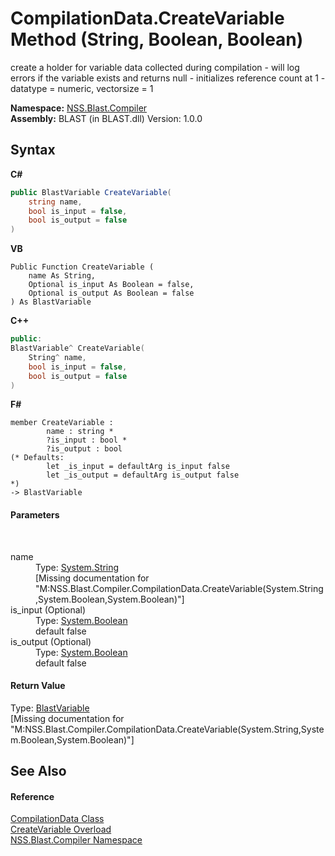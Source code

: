 # CompilationData.CreateVariable Method (String, Boolean, Boolean)
 

create a holder for variable data collected during compilation - will log errors if the variable exists and returns null - initializes reference count at 1 - datatype = numeric, vectorsize = 1

**Namespace:**&nbsp;<a href="26a25caa-f50b-92ad-f15c-dbb9db1493ae.md">NSS.Blast.Compiler</a><br />**Assembly:**&nbsp;BLAST (in BLAST.dll) Version: 1.0.0

## Syntax

**C#**<br />
``` C#
public BlastVariable CreateVariable(
	string name,
	bool is_input = false,
	bool is_output = false
)
```

**VB**<br />
``` VB
Public Function CreateVariable ( 
	name As String,
	Optional is_input As Boolean = false,
	Optional is_output As Boolean = false
) As BlastVariable
```

**C++**<br />
``` C++
public:
BlastVariable^ CreateVariable(
	String^ name, 
	bool is_input = false, 
	bool is_output = false
)
```

**F#**<br />
``` F#
member CreateVariable : 
        name : string * 
        ?is_input : bool * 
        ?is_output : bool 
(* Defaults:
        let _is_input = defaultArg is_input false
        let _is_output = defaultArg is_output false
*)
-> BlastVariable 

```


#### Parameters
&nbsp;<dl><dt>name</dt><dd>Type: <a href="https://docs.microsoft.com/dotnet/api/system.string" target="_blank" rel="noopener noreferrer">System.String</a><br />\[Missing <param name="name"/> documentation for "M:NSS.Blast.Compiler.CompilationData.CreateVariable(System.String,System.Boolean,System.Boolean)"\]</dd><dt>is_input (Optional)</dt><dd>Type: <a href="https://docs.microsoft.com/dotnet/api/system.boolean" target="_blank" rel="noopener noreferrer">System.Boolean</a><br />default false</dd><dt>is_output (Optional)</dt><dd>Type: <a href="https://docs.microsoft.com/dotnet/api/system.boolean" target="_blank" rel="noopener noreferrer">System.Boolean</a><br />default false</dd></dl>

#### Return Value
Type: <a href="f06b3ca6-6fc7-2463-b0e0-c8541bfc9d8d.md">BlastVariable</a><br />\[Missing <returns> documentation for "M:NSS.Blast.Compiler.CompilationData.CreateVariable(System.String,System.Boolean,System.Boolean)"\]

## See Also


#### Reference
<a href="52667f7e-8dc6-6543-e265-fdc90d6834fa.md">CompilationData Class</a><br /><a href="53423e44-36dd-99d5-0913-79fbc1ef88f0.md">CreateVariable Overload</a><br /><a href="26a25caa-f50b-92ad-f15c-dbb9db1493ae.md">NSS.Blast.Compiler Namespace</a><br />